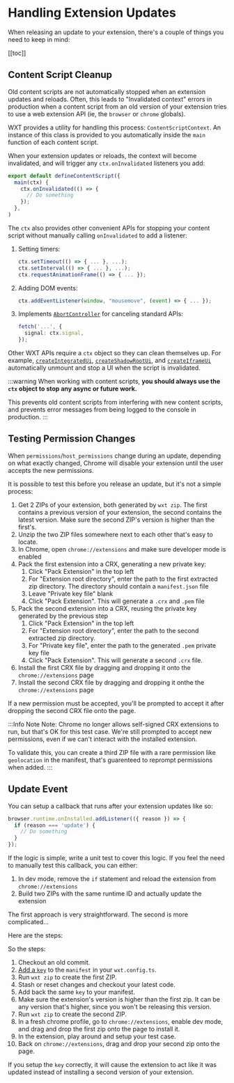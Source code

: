 # Handling Extension Updates

When releasing an update to your extension, there's a couple of things you need to keep in mind:

[[toc]]

## Content Script Cleanup

Old content scripts are not automatically stopped when an extension updates and reloads. Often, this leads to "Invalidated context" errors in production when a content script from an old version of your extension tries to use a web extension API (ie, the `browser` or `chrome` globals).

WXT provides a utility for handling this process: `ContentScriptContext`. An instance of this class is provided to you automatically inside the `main` function of each content script.

When your extension updates or reloads, the context will become invalidated, and will trigger any `ctx.onInvalidated` listeners you add:

```ts
export default defineContentScript({
  main(ctx) {
    ctx.onInvalidated(() => {
      // Do something
    });
  },
)
```

The `ctx` also provides other convenient APIs for stopping your content script without manually calling `onInvalidated` to add a listener:

1. Setting timers:
   ```ts
   ctx.setTimeout(() => { ... }, ...);
   ctx.setInterval(() => { ... }, ...);
   ctx.requestAnimationFrame(() => { ... });
   ```
1. Adding DOM events:
   ```ts
   ctx.addEventListener(window, "mousemove", (event) => { ... });
   ```
1. Implements [`AbortController`](https://developer.mozilla.org/en-US/docs/Web/API/AbortController) for canceling standard APIs:
   ```ts
   fetch('...', {
     signal: ctx.signal,
   });
   ```

Other WXT APIs require a `ctx` object so they can clean themselves up. For example, [`createIntegratedUi`](/guide/content-script-ui#integrated), [`createShadowRootUi`](/guide/content-script-ui#shadow-root), and [`createIframeUi`](/guide/content-script-ui#iframe) automatically unmount and stop a UI when the script is invalidated.

:::warning
When working with content scripts, **you should always use the `ctx` object to stop any async or future work.**

This prevents old content scripts from interfering with new content scripts, and prevents error messages from being logged to the console in production.
:::

## Testing Permission Changes

When `permissions`/`host_permissions` change during an update, depending on what exactly changed, Chrome will disable your extension until the user accepts the new permissions.

It is possible to test this before you release an update, but it's not a simple process:

1. Get 2 ZIPs of your extension, both generated by `wxt zip`. The first contains a previous version of your extension, the second contains the latest version. Make sure the second ZIP's version is higher than the first's.
2. Unzip the two ZIP files somewhere next to each other that's easy to locate.
3. In Chrome, open `chrome://extensions` and make sure developer mode is enabled
4. Pack the first extension into a CRX, generating a new private key:
   1. Click "Pack Extension" in the top left
   2. For "Extension root directory", enter the path to the first extracted zip directory. The directory should contain a `manifest.json` file
   3. Leave "Private key file" blank
   4. Click "Pack Extension". This will generate a `.crx` and `.pem` file
5. Pack the second extension into a CRX, reusing the private key generated by the previous step
   1. Click "Pack Extension" in the top left
   2. For "Extension root directory", enter the path to the second extracted zip directory.
   3. For "Private key file", enter the path to the generated `.pem` private key file
   4. Click "Pack Extension". This will generate a second `.crx` file.
6. Install the first CRX file by dragging and dropping it onto the `chrome://extensions` page
7. Install the second CRX file by dragging and dropping it onthe the `chrome://extensions` page

If a new permission must be accepted, you'll be prompted to accept it after dropping the second CRX file onto the page.

:::Info Note
Note: Chrome no longer allows self-signed CRX extensions to run, but that's OK for this test case. We're still prompted to accept new permissions, even if we can't interact with the installed extension.

To validate this, you can create a third ZIP file with a rare permission like `geolocation` in the manifest, that's guarenteed to reprompt permissions when added.
:::

## Update Event

You can setup a callback that runs after your extension updates like so:

```ts
browser.runtime.onInstalled.addListener(({ reason }) => {
  if (reason === 'update') {
    // Do something
  }
});
```

If the logic is simple, write a unit test to cover this logic. If you feel the need to manually test this callback, you can either:

1. In dev mode, remove the `if` statement and reload the extension from `chrome://extensions`
2. Build two ZIPs with the same runtime ID and actually update the extension

The first approach is very straightforward. The second is more complicated...

Here are the steps:

So the steps:

1. Checkout an old commit.
2. [Add a `key`](https://developer.chrome.com/docs/extensions/reference/manifest/key#keep-consistent-id) to the `manifest` in your `wxt.config.ts`.
3. Run `wxt zip` to create the first ZIP.
4. Stash or reset changes and checkout your latest code.
5. Add back the same `key` to your manifest.
6. Make sure the extension's version is higher than the first zip. It can be any version that's higher, since you won't be releasing this version.
7. Run `wxt zip` to create the second ZIP.
8. In a fresh chrome profile, go to `chrome://extensions`, enable dev mode, and drag and drop the first zip onto the page to install it.
9. In the extension, play around and setup your test case.
10. Back on `chrome://extensions`, drag and drop your second zip onto the page.

If you setup the `key` correctly, it will cause the extension to act like it was updated instead of installing a second version of your extension.
